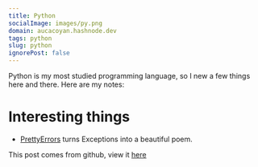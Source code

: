 ```yaml
---
title: Python
socialImage: images/py.png
domain: aucacoyan.hashnode.dev
tags: python
slug: python
ignorePost: false
---
```


Python is my most studied programming language, so I new a few things here and there. Here are my notes:

# Interesting things

- [PrettyErrors](https://github.com/onelivesleft/PrettyErrors) turns Exceptions into a beautiful poem.

This post comes from github, view it [here](https://github.com/AucaCoyan/blog/blob/main/python.md)

